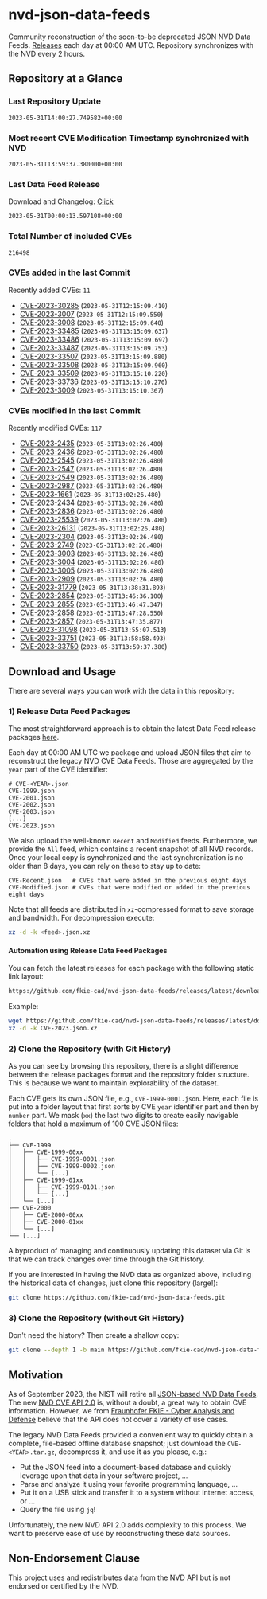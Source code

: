 # nvd-json-data-feeds

Community reconstruction of the soon-to-be deprecated JSON NVD Data Feeds. 
[Releases](https://github.com/fkie-cad/nvd-json-data-feeds/releases/latest) each day at 00:00 AM UTC.
Repository synchronizes with the NVD every 2 hours.

## Repository at a Glance

### Last Repository Update

```plain
2023-05-31T14:00:27.749582+00:00
```

### Most recent CVE Modification Timestamp synchronized with NVD

```plain
2023-05-31T13:59:37.380000+00:00
```

### Last Data Feed Release

Download and Changelog: [Click](https://github.com/fkie-cad/nvd-json-data-feeds/releases/latest)

```plain
2023-05-31T00:00:13.597108+00:00
```

### Total Number of included CVEs

```plain
216498
```

### CVEs added in the last Commit

Recently added CVEs: `11`

* [CVE-2023-30285](CVE-2023/CVE-2023-302xx/CVE-2023-30285.json) (`2023-05-31T12:15:09.410`)
* [CVE-2023-3007](CVE-2023/CVE-2023-30xx/CVE-2023-3007.json) (`2023-05-31T12:15:09.550`)
* [CVE-2023-3008](CVE-2023/CVE-2023-30xx/CVE-2023-3008.json) (`2023-05-31T12:15:09.640`)
* [CVE-2023-33485](CVE-2023/CVE-2023-334xx/CVE-2023-33485.json) (`2023-05-31T13:15:09.637`)
* [CVE-2023-33486](CVE-2023/CVE-2023-334xx/CVE-2023-33486.json) (`2023-05-31T13:15:09.697`)
* [CVE-2023-33487](CVE-2023/CVE-2023-334xx/CVE-2023-33487.json) (`2023-05-31T13:15:09.753`)
* [CVE-2023-33507](CVE-2023/CVE-2023-335xx/CVE-2023-33507.json) (`2023-05-31T13:15:09.880`)
* [CVE-2023-33508](CVE-2023/CVE-2023-335xx/CVE-2023-33508.json) (`2023-05-31T13:15:09.960`)
* [CVE-2023-33509](CVE-2023/CVE-2023-335xx/CVE-2023-33509.json) (`2023-05-31T13:15:10.220`)
* [CVE-2023-33736](CVE-2023/CVE-2023-337xx/CVE-2023-33736.json) (`2023-05-31T13:15:10.270`)
* [CVE-2023-3009](CVE-2023/CVE-2023-30xx/CVE-2023-3009.json) (`2023-05-31T13:15:10.367`)


### CVEs modified in the last Commit

Recently modified CVEs: `117`

* [CVE-2023-2435](CVE-2023/CVE-2023-24xx/CVE-2023-2435.json) (`2023-05-31T13:02:26.480`)
* [CVE-2023-2436](CVE-2023/CVE-2023-24xx/CVE-2023-2436.json) (`2023-05-31T13:02:26.480`)
* [CVE-2023-2545](CVE-2023/CVE-2023-25xx/CVE-2023-2545.json) (`2023-05-31T13:02:26.480`)
* [CVE-2023-2547](CVE-2023/CVE-2023-25xx/CVE-2023-2547.json) (`2023-05-31T13:02:26.480`)
* [CVE-2023-2549](CVE-2023/CVE-2023-25xx/CVE-2023-2549.json) (`2023-05-31T13:02:26.480`)
* [CVE-2023-2987](CVE-2023/CVE-2023-29xx/CVE-2023-2987.json) (`2023-05-31T13:02:26.480`)
* [CVE-2023-1661](CVE-2023/CVE-2023-16xx/CVE-2023-1661.json) (`2023-05-31T13:02:26.480`)
* [CVE-2023-2434](CVE-2023/CVE-2023-24xx/CVE-2023-2434.json) (`2023-05-31T13:02:26.480`)
* [CVE-2023-2836](CVE-2023/CVE-2023-28xx/CVE-2023-2836.json) (`2023-05-31T13:02:26.480`)
* [CVE-2023-25539](CVE-2023/CVE-2023-255xx/CVE-2023-25539.json) (`2023-05-31T13:02:26.480`)
* [CVE-2023-26131](CVE-2023/CVE-2023-261xx/CVE-2023-26131.json) (`2023-05-31T13:02:26.480`)
* [CVE-2023-2304](CVE-2023/CVE-2023-23xx/CVE-2023-2304.json) (`2023-05-31T13:02:26.480`)
* [CVE-2023-2749](CVE-2023/CVE-2023-27xx/CVE-2023-2749.json) (`2023-05-31T13:02:26.480`)
* [CVE-2023-3003](CVE-2023/CVE-2023-30xx/CVE-2023-3003.json) (`2023-05-31T13:02:26.480`)
* [CVE-2023-3004](CVE-2023/CVE-2023-30xx/CVE-2023-3004.json) (`2023-05-31T13:02:26.480`)
* [CVE-2023-3005](CVE-2023/CVE-2023-30xx/CVE-2023-3005.json) (`2023-05-31T13:02:26.480`)
* [CVE-2023-2909](CVE-2023/CVE-2023-29xx/CVE-2023-2909.json) (`2023-05-31T13:02:26.480`)
* [CVE-2023-31779](CVE-2023/CVE-2023-317xx/CVE-2023-31779.json) (`2023-05-31T13:38:31.893`)
* [CVE-2023-2854](CVE-2023/CVE-2023-28xx/CVE-2023-2854.json) (`2023-05-31T13:46:36.100`)
* [CVE-2023-2855](CVE-2023/CVE-2023-28xx/CVE-2023-2855.json) (`2023-05-31T13:46:47.347`)
* [CVE-2023-2858](CVE-2023/CVE-2023-28xx/CVE-2023-2858.json) (`2023-05-31T13:47:28.550`)
* [CVE-2023-2857](CVE-2023/CVE-2023-28xx/CVE-2023-2857.json) (`2023-05-31T13:47:35.877`)
* [CVE-2023-31098](CVE-2023/CVE-2023-310xx/CVE-2023-31098.json) (`2023-05-31T13:55:07.513`)
* [CVE-2023-33751](CVE-2023/CVE-2023-337xx/CVE-2023-33751.json) (`2023-05-31T13:58:58.493`)
* [CVE-2023-33750](CVE-2023/CVE-2023-337xx/CVE-2023-33750.json) (`2023-05-31T13:59:37.380`)


## Download and Usage

There are several ways you can work with the data in this repository:

### 1) Release Data Feed Packages

The most straightforward approach is to obtain the latest Data Feed release packages [here](https://github.com/fkie-cad/nvd-json-data-feeds/releases/latest).

Each day at 00:00 AM UTC we package and upload JSON files that aim to reconstruct the legacy NVD CVE Data Feeds.
Those are aggregated by the `year` part of the CVE identifier:

```
# CVE-<YEAR>.json
CVE-1999.json
CVE-2001.json
CVE-2002.json
CVE-2003.json
[...]
CVE-2023.json
```

We also upload the well-known `Recent` and `Modified` feeds.
Furthermore, we provide the `All` feed, which contains a recent snapshot of all NVD records.
Once your local copy is synchronized and the last synchronization is no older than 8 days, you can rely on these to stay up to date:

```plain
CVE-Recent.json   # CVEs that were added in the previous eight days
CVE-Modified.json # CVEs that were modified or added in the previous eight days
```

Note that all feeds are distributed in `xz`-compressed format to save storage and bandwidth.
For decompression execute:

```sh
xz -d -k <feed>.json.xz
```


#### Automation using Release Data Feed Packages

You can fetch the latest releases for each package with the following static link layout:

```sh
https://github.com/fkie-cad/nvd-json-data-feeds/releases/latest/download/CVE-<YEAR>.json.xz
```

Example:

```sh
wget https://github.com/fkie-cad/nvd-json-data-feeds/releases/latest/download/CVE-2023.json.xz
xz -d -k CVE-2023.json.xz
```

### 2) Clone the Repository (with Git History)

As you can see by browsing this repository, there is a slight difference between the release packages format and the repository folder structure.
This is because we want to maintain explorability of the dataset.

Each CVE gets its own JSON file, e.g., `CVE-1999-0001.json`.
Here, each file is put into a folder layout that first sorts by CVE `year` identifier part and then by `number` part.
We mask (`xx`) the last two digits to create easily navigable folders that hold a maximum of 100 CVE JSON files:

```plain
.
├── CVE-1999
│   ├── CVE-1999-00xx
│   │   ├── CVE-1999-0001.json
│   │   ├── CVE-1999-0002.json
│   │   └── [...]
│   ├── CVE-1999-01xx
│   │   ├── CVE-1999-0101.json
│   │   └── [...]
│   └── [...]
├── CVE-2000
│   ├── CVE-2000-00xx
│   ├── CVE-2000-01xx
│   └── [...]
└── [...]
```

A byproduct of managing and continuously updating this dataset via Git is that we can track changes over time through the Git history.

If you are interested in having the NVD data as organized above, including the historical data of changes, just clone this repository (large!):

```sh
git clone https://github.com/fkie-cad/nvd-json-data-feeds.git
```

### 3) Clone the Repository (without Git History)

Don't need the history? Then create a shallow copy:

```sh
git clone --depth 1 -b main https://github.com/fkie-cad/nvd-json-data-feeds.git
```

## Motivation

As of September 2023, the NIST will retire all [JSON-based NVD Data Feeds](https://nvd.nist.gov/vuln/data-feeds#divRetirementBanner-1).
The new [NVD CVE API 2.0](https://nvd.nist.gov/developers/vulnerabilities) is, without a doubt, a great way to obtain CVE information.
However, we from [Fraunhofer FKIE - Cyber Analysis and Defense](https://www.fkie.fraunhofer.de/en/departments/cad.html) believe that the API does not cover a variety of use cases.

The legacy NVD Data Feeds provided a convenient way to quickly obtain a complete, file-based offline database snapshot; just download the `CVE-<YEAR>.tar.gz`, decompress it, and use it as you please, e.g.:

* Put the JSON feed into a document-based database and quickly leverage upon that data in your software project, ...
* Parse and analyze it using your favorite programming language, ...
* Put it on a USB stick and transfer it to a system without internet access, or ...
* Query the file using `jq`!

Unfortunately, the new NVD API 2.0 adds complexity to this process.
We want to preserve ease of use by reconstructing these data sources.

## Non-Endorsement Clause

This project uses and redistributes data from the NVD API but is not endorsed or certified by the NVD.